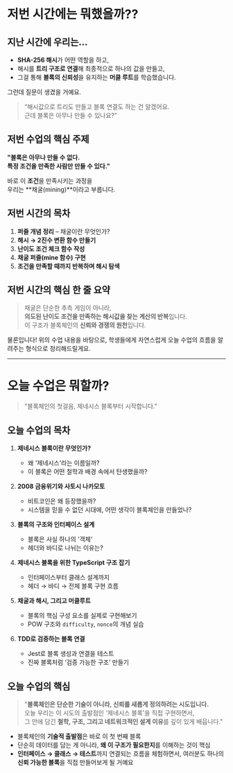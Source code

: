# 저번 시간에는 뭐했을까??

## 지난 시간에 우리는...

- **SHA-256 해시**가 어떤 역할을 하고,
- 해시를 **트리 구조로 연결**해 최종적으로 하나의 값을 만들고,
- 그걸 통해 **블록의 신뢰성**을 유지하는 **머클 루트**를 학습했습니다.

그런데 질문이 생겼을 거예요.

> “해시값으로 트리도 만들고 블록 연결도 하는 건 알겠어요.  
> 근데 블록은 아무나 만들 수 있나요?”

## 저번 수업의 핵심 주제

**"블록은 아무나 만들 수 없다.  
특정 조건을 만족한 사람만 만들 수 있다."**

바로 이 **조건**을 만족시키는 과정을  
우리는 **채굴(mining)**이라고 부릅니다.

## 저번 시간의 목차

1. **퍼즐 개념 정리** – 채굴이란 무엇인가?
2. **해시 → 2진수 변환 함수 만들기**
3. **난이도 조건 체크 함수 작성**
4. **채굴 퍼즐(mine 함수) 구현**
5. **조건을 만족할 때까지 반복하며 해시 탐색**

## 저번 시간의 핵심 한 줄 요약

> 채굴은 단순한 추측 게임이 아니라,  
> **의도된 난이도 조건을 만족하는 해시값을 찾는 계산의 반복**입니다.  
> 이 구조가 블록체인의 **신뢰와 경쟁의 원천**입니다.

물론입니다! 위의 수업 내용을 바탕으로, 학생들에게 자연스럽게 오늘 수업의 흐름을 알려주는 형식으로 정리해드릴게요.

---

# 오늘 수업은 뭐할까?

> "블록체인의 첫걸음, 제네시스 블록부터 시작합니다."

## 오늘 수업의 목차

1. **제네시스 블록이란 무엇인가?**

   - 왜 '제네시스'라는 이름일까?
   - 이 블록은 어떤 철학과 배경 속에서 탄생했을까?

2. **2008 금융위기와 사토시 나카모토**

   - 비트코인은 왜 등장했을까?
   - 시스템을 믿을 수 없던 시대에, 어떤 생각이 블록체인을 만들었나?

3. **블록의 구조와 인터페이스 설계**

   - 블록은 사실 하나의 '객체'
   - 헤더와 바디로 나뉘는 이유는?

4. **제네시스 블록을 위한 TypeScript 구조 잡기**

   - 인터페이스부터 클래스 설계까지
   - 헤더 → 바디 → 전체 블록 구현 흐름

5. **채굴과 해시, 그리고 머클루트**

   - 블록의 핵심 구성 요소를 실제로 구현해보기
   - POW 구조와 `difficulty`, `nonce`의 개념 실습

6. **TDD로 검증하는 블록 연결**
   - Jest로 블록 생성과 연결을 테스트
   - 진짜 블록처럼 ‘검증 가능한 구조’ 만들기

## 오늘 수업의 핵심

> "**블록체인은 단순한 기술이 아니라, 신뢰를 새롭게 정의하려는 시도입니다.**  
> 오늘 우리는 이 시도의 출발점인 '제네시스 블록'을 직접 구현하면서,  
> 그 안에 담긴 **철학, 구조, 그리고 네트워크적인 설계 이유**를 깊이 있게 배웁니다."

- 블록체인의 **기술적 출발점**은 바로 이 첫 번째 블록
- 단순히 데이터를 담는 게 아니라, **왜 이 구조가 필요한지**를 이해하는 것이 핵심
- **인터페이스 → 클래스 → 테스트**까지 연결되는 흐름을 체험하면서,
  여러분도 하나의 **신뢰 가능한 블록**을 직접 만들어보게 될 거예요
